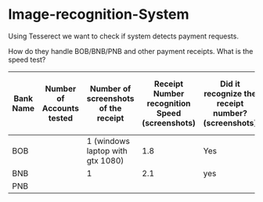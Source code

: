 # Image-recognition-System
Using Tesserect we want to check if system detects payment requests.

How do they handle BOB/BNB/PNB and other payment receipts. What is the speed test?

| Bank Name | Number of Accounts tested | Number of screenshots of the receipt | Receipt Number recognition Speed (screenshots) | Did it recognize the receipt number? (screenshots) | Number of photos taken of receipt | Receipt Number recognition Speed (photos) | Did it recognize the receipt number? (photos) |
|-----------|---------------------------|--------------------------------------|-----------------------------------------------|-----------------------------------------------------|-----------------------------------|-------------------------------------------|------------------------------------------------|
| BOB       |                           |      1 (windows laptop with gtx 1080)                               |    1.8     |        Yes                                             |                                   |                                           |                                                |
| BNB       |                           |            1                          |               2.1                                |     yes                                                |                                   |                                           |                                                |
| PNB       |                           |                                      |                                               |                                                     |                                   |                                           |                                                |
